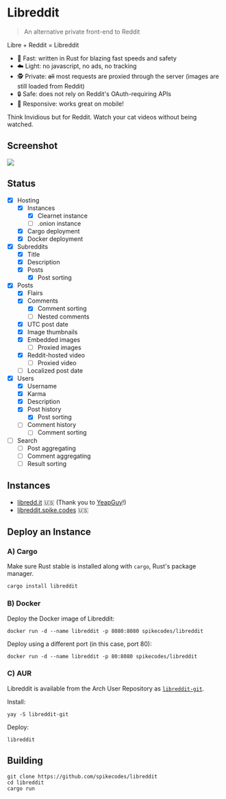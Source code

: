 # Libreddit

> An alternative private front-end to Reddit 

Libre + Reddit = Libreddit

- 🚀 Fast: written in Rust for blazing fast speeds and safety
- ☁️ Light: no javascript, no ads, no tracking
- 🕵 Private: ~~all~~ most requests are proxied through the server (images are still loaded from Reddit)
- 🔒 Safe: does not rely on Reddit's OAuth-requiring APIs 
- 📱 Responsive: works great on mobile!

Think Invidious but for Reddit. Watch your cat videos without being watched.

## Screenshot

![](https://i.ibb.co/SfFHDhh/image.png)

## Status

- [x] Hosting
  - [x] Instances
    - [x] Clearnet instance
    - [ ] .onion instance
  - [x] Cargo deployment
  - [x] Docker deployment
- [x] Subreddits
  - [x] Title
  - [x] Description
  - [x] Posts
    - [x] Post sorting
- [x] Posts
  - [x] Flairs
  - [x] Comments
    - [x] Comment sorting
    - [ ] Nested comments
  - [x] UTC post date
  - [x] Image thumbnails
  - [x] Embedded images
    - [ ] Proxied images 
  - [x] Reddit-hosted video
    - [ ] Proxied video
  - [ ] Localized post date
- [x] Users
  - [x] Username
  - [x] Karma
  - [x] Description
  - [x] Post history
    - [x] Post sorting
  - [ ] Comment history
    - [ ] Comment sorting

- [ ] Search
  - [ ] Post aggregating
  - [ ] Comment aggregating
  - [ ] Result sorting

## Instances

- [libredd.it](https://libredd.it) 🇺🇸 (Thank you to [YeapGuy](https://github.com/YeapGuy)!)
- [libreddit.spike.codes](https://libreddit.spike.codes) 🇺🇸

## Deploy an Instance

### A) Cargo

Make sure Rust stable is installed along with `cargo`, Rust's package manager.

```
cargo install libreddit
```

### B) Docker

Deploy the Docker image of Libreddit:
```
docker run -d --name libreddit -p 8080:8080 spikecodes/libreddit
```

Deploy using a different port (in this case, port 80):
```
docker run -d --name libreddit -p 80:8080 spikecodes/libreddit
```

### C) AUR

Libreddit is available from the Arch User Repository as [`libreddit-git`](https://aur.archlinux.org/packages/libreddit-git).

Install:
```
yay -S libreddit-git
```

Deploy:
```
libreddit
```

## Building

```
git clone https://github.com/spikecodes/libreddit
cd libreddit
cargo run
```